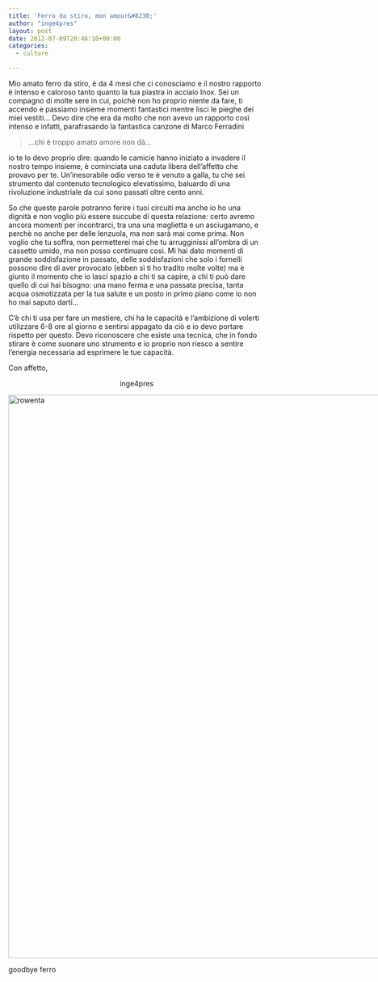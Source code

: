 ```yaml
---
title: 'Ferro da stiro, mon amour&#8230;'
author: "inge4pres"
layout: post
date: 2012-07-09T20:46:10+00:00
categories:
  - culture

---
```

Mio amato ferro da stiro, è da 4 mesi che ci conosciamo e il nostro rapporto è intenso e caloroso tanto quanto la tua piastra in acciaio Inox. Sei un compagno di molte sere in cui, poichè non ho proprio niente da fare, ti accendo e passiamo insieme momenti fantastici mentre lisci le pieghe dei miei vestiti&#8230; Devo dire che era da molto che non avevo un rapporto così intenso e infatti, parafrasando la fantastica canzone di Marco Ferradini

> &#8230;chi è troppo amato amore non dà&#8230;

io te lo devo proprio dire: quando le camicie hanno iniziato a invadere il nostro tempo insieme, è cominciata una caduta libera dell&#8217;affetto che provavo per te. Un&#8217;inesorabile odio verso te è venuto a galla, tu che sei strumento dal contenuto tecnologico elevatissimo, baluardo di una rivoluzione industriale da cui sono passati oltre cento anni.

So che queste parole potranno ferire i tuoi circuiti ma anche io ho una dignità e non voglio più essere succube di questa relazione: certo avremo ancora momenti per incontrarci, tra una una maglietta e un asciugamano, e perchè no anche per delle lenzuola, ma non sarà mai come prima. Non voglio che tu soffra, non permetterei mai che tu arrugginissi all&#8217;ombra di un cassetto umido, ma non posso continuare così. Mi hai dato momenti di grande soddisfazione in passato, delle soddisfazioni che solo i fornelli possono dire di aver provocato (ebben sì ti ho tradito molte volte) ma è giunto il momento che io lasci spazio a chi ti sa capire, a chi ti può dare quello di cui hai bisogno: una mano ferma e una passata precisa, tanta acqua osmotizzata per la tua salute e un posto in primo piano come io non ho mai saputo darti&#8230;

C&#8217;è chi ti usa per fare un mestiere, chi ha le capacità e l&#8217;ambizione di volerti utilizzare 6-8 ore al giorno e sentirsi appagato da ciò e io devo portare rispetto per questo. Devo riconoscere che esiste una tecnica, che in fondo stirare è come suonare uno strumento e io proprio non riesco a sentire l&#8217;energia necessaria ad esprimere le tue capacità.

Con affetto,

<p style="text-align: center;">
   inge4pres
</p>

<div id="attachment_81" style="width: 910px" class="wp-caption aligncenter">
  <a href="http://bloginge4pres.no-ip.org/wp-content/uploads/2012/07/ferro1.jpg"><img class="size-full wp-image-81" title="ferro" src="http://bloginge4pres.no-ip.org/wp-content/uploads/2012/07/ferro1.jpg" alt="rowenta" width="900" height="1115" /></a>
  
  <p class="wp-caption-text">
    goodbye ferro
  </p>
</div>

<center>
</center>
